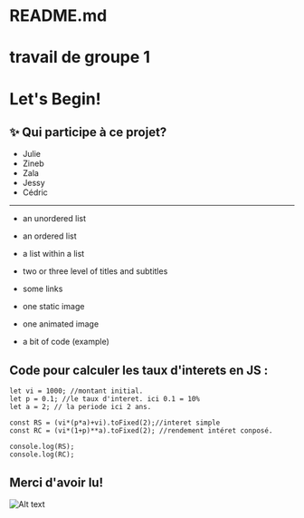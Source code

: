 
# README.md
# travail de groupe 1
# Let's Begin!
## ✨ Qui participe à ce projet?

* Julie
* Zineb
* Zala
* Jessy
* Cédric
---

* an unordered list

* an ordered list

* a list within a list

* two or three level of titles and subtitles

* some links

* one static image

* one animated image

* a bit of code (example)










## Code pour calculer les taux d'interets en JS :
    let vi = 1000; //montant initial.  
    let p = 0.1; //le taux d'interet. ici 0.1 = 10%  
    let a = 2; // la periode ici 2 ans.  

    const RS = (vi*(p*a)+vi).toFixed(2);//interet simple  
    const RC = (vi*(1+p)**a).toFixed(2); //rendement intéret conposé.  

    console.log(RS);  
    console.log(RC);  


































## **Merci d'avoir lu!**
![Alt text](https://github.com/julie1030/README.md/blob/29d77fd56cdb3530d82cbd43a611a4cc9c0ff969/giphy%20(1).gif)

